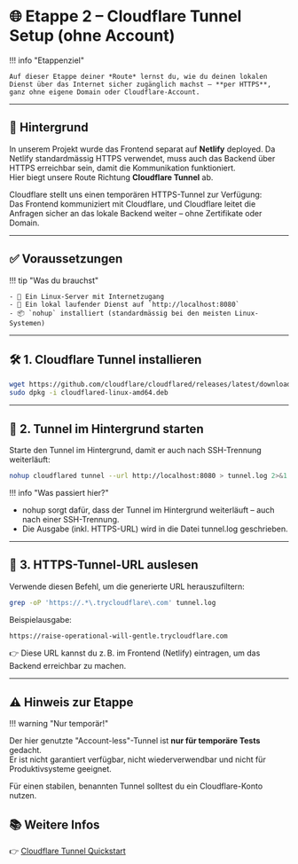 # 🌐 Etappe 2 – Cloudflare Tunnel Setup (ohne Account)

!!! info "Etappenziel"

    Auf dieser Etappe deiner *Route* lernst du, wie du deinen lokalen Dienst über das Internet sicher zugänglich machst – **per HTTPS**, ganz ohne eigene Domain oder Cloudflare-Account.

---

## 🚧 Hintergrund

In unserem Projekt wurde das Frontend separat auf **Netlify** deployed. Da Netlify standardmässig HTTPS verwendet, muss auch das Backend über HTTPS erreichbar sein, damit die Kommunikation funktioniert.  
Hier biegt unsere Route Richtung **Cloudflare Tunnel** ab.

Cloudflare stellt uns einen temporären HTTPS-Tunnel zur Verfügung:  
Das Frontend kommuniziert mit Cloudflare, und Cloudflare leitet die Anfragen sicher an das lokale Backend weiter – ohne Zertifikate oder Domain.

---

## ✅ Voraussetzungen

!!! tip "Was du brauchst"

    - 🐧 Ein Linux-Server mit Internetzugang
    - 🔁 Ein lokal laufender Dienst auf `http://localhost:8080`
    - 📦 `nohup` installiert (standardmässig bei den meisten Linux-Systemen)

---

## 🛠️ 1. Cloudflare Tunnel installieren

```bash
wget https://github.com/cloudflare/cloudflared/releases/latest/download/cloudflared-linux-amd64.deb
sudo dpkg -i cloudflared-linux-amd64.deb
```

---

## 🚀 2. Tunnel im Hintergrund starten

Starte den Tunnel im Hintergrund, damit er auch nach SSH-Trennung weiterläuft:

```bash
nohup cloudflared tunnel --url http://localhost:8080 > tunnel.log 2>&1 &
```

!!! info "Was passiert hier?"

- nohup sorgt dafür, dass der Tunnel im Hintergrund weiterläuft – auch nach einer SSH-Trennung.
- Die Ausgabe (inkl. HTTPS-URL) wird in die Datei tunnel.log geschrieben.
---

## 🔎 3. HTTPS-Tunnel-URL auslesen

Verwende diesen Befehl, um die generierte URL herauszufiltern:

```bash
grep -oP 'https://.*\.trycloudflare\.com' tunnel.log
```

Beispielausgabe:

```bash
https://raise-operational-will-gentle.trycloudflare.com
```

👉 Diese URL kannst du z. B. im Frontend (Netlify) eintragen, um das Backend erreichbar zu machen.

---

## ⚠️ Hinweis zur Etappe

!!! warning "Nur temporär!"

Der hier genutzte "Account-less"-Tunnel ist **nur für temporäre Tests** gedacht.  
Er ist nicht garantiert verfügbar, nicht wiederverwendbar und nicht für Produktivsysteme geeignet.

Für einen stabilen, benannten Tunnel solltest du ein Cloudflare-Konto nutzen.

## 📚 Weitere Infos 
👉 [Cloudflare Tunnel Quickstart](https://developers.cloudflare.com/cloudflare-one/connections/connect-apps/)
